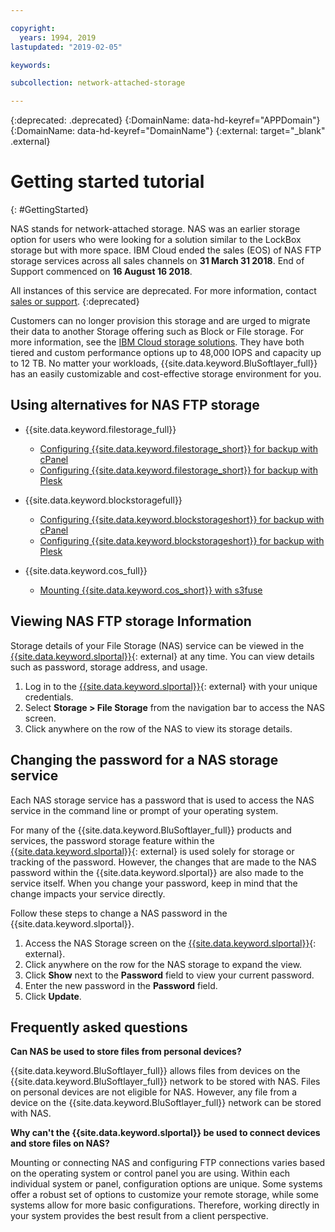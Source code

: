 ```yaml
---

copyright:
  years: 1994, 2019
lastupdated: "2019-02-05"

keywords:

subcollection: network-attached-storage

---
```

{:deprecated: .deprecated}
{:DomainName: data-hd-keyref="APPDomain"}
{:DomainName: data-hd-keyref="DomainName"}
{:external: target="_blank" .external}

# Getting started tutorial
{: #GettingStarted}

NAS stands for network-attached storage. NAS was an earlier storage option for users who were looking for a solution similar to the LockBox storage but with more space. IBM Cloud ended the sales (EOS) of NAS FTP storage services across all sales channels on **31 March 31 2018**. End of Support commenced on **16 August 16 2018**.

All instances of this service are deprecated. For more information, contact [sales or support](https://www.ibm.com/cloud-computing/bluemix/contact-us).
{:deprecated}

Customers can no longer provision this storage and are urged to migrate their data to another Storage offering such as Block or File storage. For more information, see the [IBM Cloud storage solutions](https://www.ibm.com/cloud/storage). They have both tiered and custom performance options up to 48,000 IOPS and capacity up to 12 TB. No matter your workloads, {{site.data.keyword.BluSoftlayer_full}} has an easily customizable and cost-effective storage environment for you.

## Using alternatives for NAS FTP storage

* {{site.data.keyword.filestorage_full}}
  - [Configuring {{site.data.keyword.filestorage_short}} for backup with cPanel](/docs/infrastructure/FileStorage/migrate-file-storage-encrypted-file-storage.htm?topic=FileStorage-cPanelBackups)
  - [Configuring {{site.data.keyword.filestorage_short}} for backup with Plesk](/docs/infrastructure/FileStorage/migrate-file-storage-encrypted-file-storage.htm?topic=FileStorage-PleskBackup)

* {{site.data.keyword.blockstoragefull}}
  - [Configuring {{site.data.keyword.blockstorageshort}} for backup with cPanel](/docs/infrastructure/BlockStorage?topic=BlockStorage-cPanelBackups)
  - [Configuring {{site.data.keyword.blockstorageshort}} for backup with Plesk](/docs/infrastructure/BlockStorage?topic=BlockStorage-PleskBackups)

* {{site.data.keyword.cos_full}}
  - [Mounting {{site.data.keyword.cos_short}} with s3fuse](/docs/infrastructure/network-attached-storage?topic=network-attached-storage-MountCOSs3fuse)


## Viewing NAS FTP storage Information

Storage details of your File Storage (NAS) service can be viewed in the [{{site.data.keyword.slportal}}](https://control.softlayer.com/){: external} at any time. You can view details such as password, storage address, and usage.

1. Log in to the [{{site.data.keyword.slportal}}](https://control.softlayer.com/){: external} with your unique credentials.
2. Select **Storage > File Storage** from the navigation bar to access the NAS screen.
2. Click anywhere on the row of the NAS to view its storage details.

## Changing the password for a NAS storage service

Each NAS storage service has a password that is used to access the NAS service in the command line or prompt of your operating system.

For many of the {{site.data.keyword.BluSoftlayer_full}} products and services, the password storage feature within the [{{site.data.keyword.slportal}}](https://control.softlayer.com/){: external} is used solely for storage or tracking of the password. However, the changes that are made to the NAS password within the {{site.data.keyword.slportal}} are also made to the service itself. When you change your password, keep in mind that the change impacts your service directly.

Follow these steps to change a NAS password in the {{site.data.keyword.slportal}}.

1. Access the NAS Storage screen on the [{{site.data.keyword.slportal}}](https://control.softlayer.com/){: external}.
2. Click anywhere on the row for the NAS storage to expand the view.
3. Click **Show** next to the **Password** field to view your current password.
4. Enter the new password in the **Password** field.
5. Click **Update**.

## Frequently asked questions

**Can NAS be used to store files from personal devices?**

{{site.data.keyword.BluSoftlayer_full}} allows files from devices on the {{site.data.keyword.BluSoftlayer_full}} network to be stored with NAS. Files on personal devices are not eligible for NAS. However, any file from a device on the {{site.data.keyword.BluSoftlayer_full}} network can be stored with NAS.

**Why can't the {{site.data.keyword.slportal}} be used to connect devices and store files on NAS?**

Mounting or connecting NAS and configuring FTP connections varies based on the operating system or control panel you are using. Within each individual system or panel, configuration options are unique. Some systems offer a robust set of options to customize your remote storage, while some systems allow for more basic configurations. Therefore, working directly in your system provides the best result from a client perspective.

